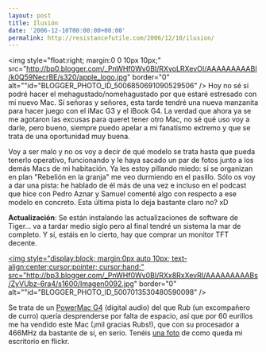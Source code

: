```yaml
---
layout: post
title: Ilusión
date: '2006-12-10T00:00:00+00:00'
permalink: http://resistancefutile.com/2006/12/10/ilusion/
---
```

<img style="float:right; margin:0 0 10px 10px;" src="http://bp0.blogger.com/_PnWHf0Wv0BI/RXvoLRXevOI/AAAAAAAAABI/k0Q59NecrBE/s320/apple_logo.jpg" border="0" alt=""id="BLOGGER_PHOTO_ID_5006850691090529506" />
Hoy no sé si podré hacer el mehagustado/nomehagustado por que estaré estresado con mi nuevo Mac. Sí señoras y señores, esta tarde tendré una nueva manzanita para hacer juego con el iMac G3 y el iBook G4. La verdad que ahora ya se me agotaron las excusas para queret tener otro Mac, no sé qué uso voy a darle, pero bueno, siempre puedo apelar a mi fanatismo extremo y que se trata de una oportunidad muy buena.

Voy a ser malo y no os voy a decir de qué modelo se trata hasta que pueda tenerlo operativo, funcionando y le haya sacado un par de fotos junto a los demás Macs de mi habitación. Ya les estoy pillando miedo: si se organizan en plan "Rebelión en la granja" me veo durmiendo en el pasillo. Sólo os voy a dar una pista: he hablado de él más de una vez e incluso en el podcast que hice con Pedro Aznar y Samuel comenté algo con respecto a ese modelo en concreto. Esta última pista lo deja bastante claro no? xD

<span style="font-weight:bold;">Actualización</span>: Se están instalando las actualizaciones de software de Tiger... va a tardar medio siglo pero al final tendré un sistema la mar de completo. Y sí, estáis en lo cierto, hay que comprar un monitor TFT decente.

<a href="http://bp3.blogger.com/_PnWHf0Wv0BI/RXx8RxXevRI/AAAAAAAAABs/ZyVUbz-6ra4/s1600-h/Imagen0092.jpg"><img style="display:block; margin:0px auto 10px; text-align:center;cursor:pointer; cursor:hand;" src="http://bp3.blogger.com/_PnWHf0Wv0BI/RXx8RxXevRI/AAAAAAAAABs/ZyVUbz-6ra4/s1600/Imagen0092.jpg" border="0" alt=""id="BLOGGER_PHOTO_ID_5007013530480590098" /></a>

Se trata de un <a href="http://support.apple.com/specs/powermac/Power_Mac_G4_Digital_Audio.html">PowerMac G4</a> (digital audio) del que Rub (un excompañero de curro) quería desprenderse por falta de espacio, así que por 60 eurillos me ha vendido este Mac (¡mil gracias Rubs!), que con su procesador a 466MHz da bastante de sí, en serio. Tenéis <a href="http://www.flickr.com/photos/savior1980/318898744/">una foto</a> de como queda mi escritorio en flickr.
